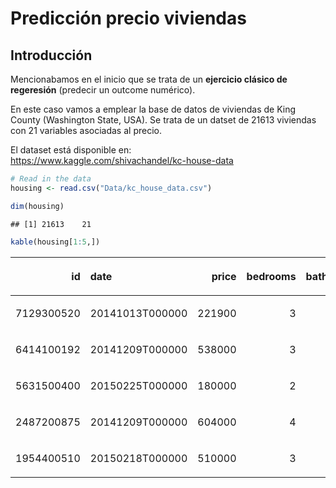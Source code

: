 Predicción precio viviendas
================

## Introducción

Mencionabamos en el inicio que se trata de un **ejercicio clásico de
regeresión** (predecir un outcome numérico).

En este caso vamos a emplear la base de datos de viviendas de King
County (Washington State, USA). Se trata de un datset de 21613 viviendas
con 21 variables asociadas al precio.

El dataset está disponible en:  
<https://www.kaggle.com/shivachandel/kc-house-data>

``` r
# Read in the data
housing <- read.csv("Data/kc_house_data.csv")
```

``` r
dim(housing)
```

    ## [1] 21613    21

``` r
kable(housing[1:5,])
```

<table>

<thead>

<tr>

<th style="text-align:right;">

id

</th>

<th style="text-align:left;">

date

</th>

<th style="text-align:right;">

price

</th>

<th style="text-align:right;">

bedrooms

</th>

<th style="text-align:right;">

bathrooms

</th>

<th style="text-align:right;">

sqft\_living

</th>

<th style="text-align:right;">

sqft\_lot

</th>

<th style="text-align:right;">

floors

</th>

<th style="text-align:right;">

waterfront

</th>

<th style="text-align:right;">

view

</th>

<th style="text-align:right;">

condition

</th>

<th style="text-align:right;">

grade

</th>

<th style="text-align:right;">

sqft\_above

</th>

<th style="text-align:right;">

sqft\_basement

</th>

<th style="text-align:right;">

yr\_built

</th>

<th style="text-align:right;">

yr\_renovated

</th>

<th style="text-align:right;">

zipcode

</th>

<th style="text-align:right;">

lat

</th>

<th style="text-align:right;">

long

</th>

<th style="text-align:right;">

sqft\_living15

</th>

<th style="text-align:right;">

sqft\_lot15

</th>

</tr>

</thead>

<tbody>

<tr>

<td style="text-align:right;">

7129300520

</td>

<td style="text-align:left;">

20141013T000000

</td>

<td style="text-align:right;">

221900

</td>

<td style="text-align:right;">

3

</td>

<td style="text-align:right;">

1.00

</td>

<td style="text-align:right;">

1180

</td>

<td style="text-align:right;">

5650

</td>

<td style="text-align:right;">

1

</td>

<td style="text-align:right;">

0

</td>

<td style="text-align:right;">

0

</td>

<td style="text-align:right;">

3

</td>

<td style="text-align:right;">

7

</td>

<td style="text-align:right;">

1180

</td>

<td style="text-align:right;">

0

</td>

<td style="text-align:right;">

1955

</td>

<td style="text-align:right;">

0

</td>

<td style="text-align:right;">

98178

</td>

<td style="text-align:right;">

47.5112

</td>

<td style="text-align:right;">

\-122.257

</td>

<td style="text-align:right;">

1340

</td>

<td style="text-align:right;">

5650

</td>

</tr>

<tr>

<td style="text-align:right;">

6414100192

</td>

<td style="text-align:left;">

20141209T000000

</td>

<td style="text-align:right;">

538000

</td>

<td style="text-align:right;">

3

</td>

<td style="text-align:right;">

2.25

</td>

<td style="text-align:right;">

2570

</td>

<td style="text-align:right;">

7242

</td>

<td style="text-align:right;">

2

</td>

<td style="text-align:right;">

0

</td>

<td style="text-align:right;">

0

</td>

<td style="text-align:right;">

3

</td>

<td style="text-align:right;">

7

</td>

<td style="text-align:right;">

2170

</td>

<td style="text-align:right;">

400

</td>

<td style="text-align:right;">

1951

</td>

<td style="text-align:right;">

1991

</td>

<td style="text-align:right;">

98125

</td>

<td style="text-align:right;">

47.7210

</td>

<td style="text-align:right;">

\-122.319

</td>

<td style="text-align:right;">

1690

</td>

<td style="text-align:right;">

7639

</td>

</tr>

<tr>

<td style="text-align:right;">

5631500400

</td>

<td style="text-align:left;">

20150225T000000

</td>

<td style="text-align:right;">

180000

</td>

<td style="text-align:right;">

2

</td>

<td style="text-align:right;">

1.00

</td>

<td style="text-align:right;">

770

</td>

<td style="text-align:right;">

10000

</td>

<td style="text-align:right;">

1

</td>

<td style="text-align:right;">

0

</td>

<td style="text-align:right;">

0

</td>

<td style="text-align:right;">

3

</td>

<td style="text-align:right;">

6

</td>

<td style="text-align:right;">

770

</td>

<td style="text-align:right;">

0

</td>

<td style="text-align:right;">

1933

</td>

<td style="text-align:right;">

0

</td>

<td style="text-align:right;">

98028

</td>

<td style="text-align:right;">

47.7379

</td>

<td style="text-align:right;">

\-122.233

</td>

<td style="text-align:right;">

2720

</td>

<td style="text-align:right;">

8062

</td>

</tr>

<tr>

<td style="text-align:right;">

2487200875

</td>

<td style="text-align:left;">

20141209T000000

</td>

<td style="text-align:right;">

604000

</td>

<td style="text-align:right;">

4

</td>

<td style="text-align:right;">

3.00

</td>

<td style="text-align:right;">

1960

</td>

<td style="text-align:right;">

5000

</td>

<td style="text-align:right;">

1

</td>

<td style="text-align:right;">

0

</td>

<td style="text-align:right;">

0

</td>

<td style="text-align:right;">

5

</td>

<td style="text-align:right;">

7

</td>

<td style="text-align:right;">

1050

</td>

<td style="text-align:right;">

910

</td>

<td style="text-align:right;">

1965

</td>

<td style="text-align:right;">

0

</td>

<td style="text-align:right;">

98136

</td>

<td style="text-align:right;">

47.5208

</td>

<td style="text-align:right;">

\-122.393

</td>

<td style="text-align:right;">

1360

</td>

<td style="text-align:right;">

5000

</td>

</tr>

<tr>

<td style="text-align:right;">

1954400510

</td>

<td style="text-align:left;">

20150218T000000

</td>

<td style="text-align:right;">

510000

</td>

<td style="text-align:right;">

3

</td>

<td style="text-align:right;">

2.00

</td>

<td style="text-align:right;">

1680

</td>

<td style="text-align:right;">

8080

</td>

<td style="text-align:right;">

1

</td>

<td style="text-align:right;">

0

</td>

<td style="text-align:right;">

0

</td>

<td style="text-align:right;">

3

</td>

<td style="text-align:right;">

8

</td>

<td style="text-align:right;">

1680

</td>

<td style="text-align:right;">

0

</td>

<td style="text-align:right;">

1987

</td>

<td style="text-align:right;">

0

</td>

<td style="text-align:right;">

98074

</td>

<td style="text-align:right;">

47.6168

</td>

<td style="text-align:right;">

\-122.045

</td>

<td style="text-align:right;">

1800

</td>

<td style="text-align:right;">

7503

</td>

</tr>

</tbody>

</table>
